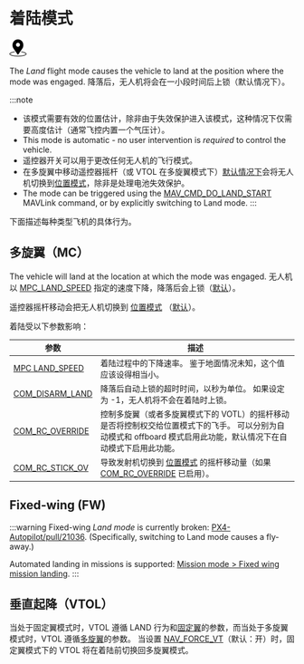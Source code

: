 # 着陆模式

[<img src="../../assets/site/position_fixed.svg" title="需要定位估计（例如GPS）" width="30px" />](../getting_started/flight_modes.md#key_position_fixed)

The *Land* flight mode causes the vehicle to land at the position where the mode was engaged. 降落后，无人机将会在一小段时间后上锁（默认情况下）。

:::note
* 该模式需要有效的位置估计，除非由于失效保护进入该模式，这种情况下仅需要高度估计（通常飞控内置一个气压计）。
* This mode is automatic - no user intervention is *required* to control the vehicle.
* 遥控器开关可以用于更改任何无人机的飞行模式。
* 在多旋翼中移动遥控器摇杆（或 VTOL 在多旋翼模式下）[默认情况下](#COM_RC_OVERRIDE)会将无人机切换到[位置模式](../flight_modes/position_mc.md)，除非是处理电池失效保护。
* The mode can be triggered using the [MAV_CMD_DO_LAND_START](https://mavlink.io/en/messages/common.html#MAV_CMD_DO_LAND_START) MAVLink command, or by explicitly switching to Land mode. :::

下面描述每种类型飞机的具体行为。


## 多旋翼（MC）

The vehicle will land at the location at which the mode was engaged. 无人机以 [MPC_LAND_SPEED](#MPC_LAND_SPEED) 指定的速度下降，降落后会上锁（[默认](#COM_DISARM_LAND)）。

遥控器摇杆移动会把无人机切换到 [位置模式](../flight_modes/position_mc.md) （[默认](#COM_RC_OVERRIDE)）。

着陆受以下参数影响：

| 参数                                                                                                      | 描述                                                                                                    |
| ------------------------------------------------------------------------------------------------------- | ----------------------------------------------------------------------------------------------------- |
| <a id="MPC_LAND_SPEED"></a>[MPC LAND_SPEED](../advanced_config/parameter_reference.md#MPC_LAND_SPEED)     | 着陆过程中的下降速率。 鉴于地面情况未知，这个值应该设得相当小。                                                                      |
| <a id="COM_DISARM_LAND"></a>[COM_DISARM_LAND](../advanced_config/parameter_reference.md#COM_DISARM_LAND) | 降落后自动上锁的超时时间，以秒为单位。 如果设定为 -1，无人机将不会在着陆时上锁。                                                            |
| <a id="COM_RC_OVERRIDE"></a>[COM_RC_OVERRIDE](../advanced_config/parameter_reference.md#COM_RC_OVERRIDE) | 控制多旋翼（或者多旋翼模式下的 VOTL）的摇杆移动是否将控制权交给位置模式下的飞手。 可以分别为自动模式和 offboard 模式启用此功能，默认情况下在自动模式下启用此功能。             |
| <a id="COM_RC_STICK_OV"></a>[COM_RC_STICK_OV](../advanced_config/parameter_reference.md#COM_RC_STICK_OV) | 导致发射机切换到 [位置模式](../flight_modes/position_mc.md) 的摇杆移动量（如果 [COM_RC_OVERRIDE](#COM_RC_OVERRIDE) 已启用）。 |


## Fixed-wing (FW)

:::warning
Fixed-wing _Land mode_ is currently broken: [PX4-Autopilot/pull/21036](https://github.com/PX4/PX4-Autopilot/pull/21036). (Specifically, switching to Land mode causes a fly-away.)

Automated landing in missions is supported: [Mission mode > Fixed wing mission landing](../flight_modes/mission.md#fixed-wing-mission-landing). :::


<!-- 
After getting land command it will circle down at the current location.
The flaring part is the same as for the mission lading.
-->


## 垂直起降（VTOL）

当处于固定翼模式时，VTOL 遵循 LAND 行为和[固定翼](#fixed-wing-fw)的参数，而当处于多旋翼模式时，VTOL 遵循[多旋翼](#multi-copter-mc)的参数。 当设置 [NAV_FORCE_VT](../advanced_config/parameter_reference.md#NAV_FORCE_VT)（默认：开）时，固定翼模式下的 VTOL 将在着陆前切换回多旋翼模式。